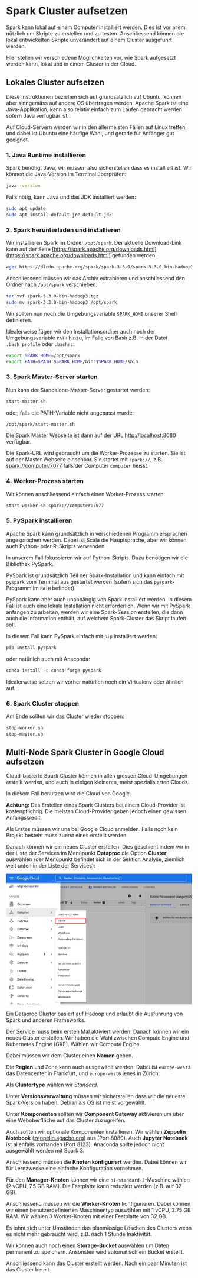 # Spark Cluster aufsetzen

Spark kann lokal auf einem Computer installiert werden. Dies ist vor allem nützlich um Skripte zu erstellen und zu testen. Anschliessend können die lokal entwickelten Skripte unverändert auf einem Cluster ausgeführt werden.

Hier stellen wir verschiedene Möglichkeiten vor, wie Spark aufgesetzt werden kann, lokal und in einem Cluster in der Cloud.


## Lokales Cluster aufsetzen

Diese Instruktionen beziehen sich auf grundsätzlich auf Ubuntu, können aber sinngemäss auf andere OS übertragen werden. Apache Spark ist eine Java-Applikation, kann also relativ einfach zum Laufen gebracht werden sofern Java verfügbar ist.

Auf Cloud-Servern werden wir in den allermeisten Fällen auf Linux treffen, und dabei ist Ubuntu eine häufige Wahl, und gerade für Anfänger gut geeignet.


### 1. Java Runtime installieren

Spark benötigt Java, wir müssen also sicherstellen dass es installiert ist. Wir können die Java-Version im Terminal überprüfen:

```bash
java -version
```

Falls nötig, kann Java und das JDK installiert werden:

```bash
sudo apt update
sudo apt install default-jre default-jdk
```

### 2. Spark herunterladen und installieren

Wir installieren Spark im Ordner `/opt/spark`. Der aktuelle Download-Link kann auf der Seite [https://spark.apache.org/downloads.html](https://spark.apache.org/downloads.html) gefunden werden.

```bash
wget https://dlcdn.apache.org/spark/spark-3.3.0/spark-3.3.0-bin-hadoop3.tgz
```

Anschliessend müssen wir das Archiv extrahieren und anschliessend den Ordner nach `/opt/spark` verschieben:

```bash
tar xvf spark-3.3.0-bin-hadoop3.tgz
sudo mv spark-3.3.0-bin-hadoop3 /opt/spark
```

Wir sollten nun noch die Umgebungsvariable `SPARK_HOME` unserer Shell definieren.

Idealerweise fügen wir den Installationsordner auch noch der Umgebungsvariable `PATH` hinzu, im Falle von Bash z.B. in der Datei `.bash_profile` oder `.bashrc`:

```bash
export SPARK_HOME=/opt/spark
export PATH=$PATH:$SPARK_HOME/bin:$SPARK_HOME/sbin
```


### 3. Spark Master-Server starten

Nun kann der Standalone-Master-Server gestartet werden:

```bash
start-master.sh
```

oder, falls die PATH-Variable nicht angepasst wurde:

```bash
/opt/spark/start-master.sh
```

Die Spark Master Webseite ist dann auf der URL [http://localhost:8080](http://localhost:8080) verfügbar.

Die Spark-URL wird gebraucht um die Worker-Prozesse zu starten. Sie ist auf der Master Webseite einsehbar. Sie startet mit `spark://`, z.B. [spark://computer/7077](spark://computer:7077) falls der Computer `computer` heisst.


### 4. Worker-Prozess starten

Wir können anschliessend einfach einen Worker-Prozess starten:

```bash
start-worker.sh spark://computer:7077
```


### 5. PySpark installieren

Apache Spark kann grundsätzlich in verschiedenen Programmiersprachen angesprochen werden. Dabei ist Scala die Hauptsprache, aber wir können auch Python- oder R-Skripts verwenden.

In unserem Fall fokussieren wir auf Python-Skripts. Dazu benötigen wir die Bibliothek PySpark.

PySpark ist grundsätzlich Teil der Spark-Installation und kann einfach mit `pyspark` vom Terminal aus gestartet werden (sofern sich das `pyspark`-Programm im `PATH` befindet).

PySpark kann aber auch unabhängig von Spark installiert werden. In diesem Fall ist auch eine lokale Installation nicht erforderlich. Wenn wir mit PySpark anfangen zu arbeiten, werden wir eine Spark-Session erstellen, die dann auch die Information enthält, auf welchem Spark-Cluster das Skript laufen soll.

In diesem Fall kann PySpark einfach mit `pip` installiert werden:

```bash
pip install pyspark
```

oder natürlich auch mit Anaconda:

```bash
conda install -c conda-forge pyspark
```

Idealerweise setzen wir vorher natürlich noch ein Virtualenv oder ähnlich auf.


### 6. Spark Cluster stoppen

Am Ende sollten wir das Cluster wieder stoppen:

```bash
stop-worker.sh
stop-master.sh
```


## Multi-Node Spark Cluster in Google Cloud aufsetzen

Cloud-basierte Spark Cluster können in allen grossen Cloud-Umgebungen erstellt werden, und auch in einigen kleineren, meist spezialisierten Clouds.

In diesem Fall benutzen wird die Cloud von Google.

**Achtung:** Das Erstellen eines Spark Clusters bei einem Cloud-Provider ist kostenpflichtig. Die meisten Cloud-Provider geben jedoch einen gewissen Anfangskredit.

Als Erstes müssen wir uns bei Google Cloud anmelden. Falls noch kein Projekt besteht muss zuerst eines erstellt werden.

Danach können wir ein neues Cluster erstellen. Dies geschieht indem wir in der Liste der Services im Menüpunkt **Dataproc** die Option **Cluster** auswählen (der Menüpunkt befindet sich in der Sektion Analyse, ziemlich weit unten in der Liste der Services):

![](assets/dataproc-cluster.png)

Ein Dataproc Cluster basiert auf Hadoop und erlaubt die Ausführung von Spark und anderen Frameworks.

Der Service muss beim ersten Mal aktiviert werden. Danach können wir ein neues Cluster erstellen. Wir haben die Wahl zwischen Compute Engine und Kubernetes Engine (GKE). Wählen wir Compute Engine.

Dabei müssen wir dem Cluster einen **Namen** geben.

Die **Region** und Zone kann auch ausgewählt werden. Dabei ist `europe-west3` das Datencenter in Frankfurt, und `europe-west6` jenes in Zürich.

Als **Clustertype** wählen wir *Standard*.

Unter **Versionsverwaltung** müssen wir sicherstellen dass wir die neueste Spark-Version haben. Debian als OS ist meist vorgewählt.

Unter **Komponenten** sollten wir **Component Gateway** aktivieren um über eine Weboberfläche auf das Cluster zuzugreifen.

Auch sollten wir optionale Komponenten installieren. Wir wählen **Zeppelin Notebook** ([zeppelin.apache.org](https://zeppelin.apache.org/)) aus (Port 8080). Auch **Jupyter Notebook** ist allenfalls vorhanden (Port 8123). Anaconda sollte jedoch nicht ausgewählt werden mit Spark 3.

Anschliessend müssen die **Knoten konfiguriert** werden. Dabei können wir für Lernzwecke eine einfache Konfiguration vornehmen. 

Für den **Manager-Knoten** können wir eine `n1-standard-2`-Maschine wählen (2 vCPU, 7.5 GB RAM). Die Festplatte kann reduziert werden (z.B. auf 32 GB).

Anschliessend müssen wir die **Worker-Knoten** konfigurieren. Dabei können wir einen benutzerdefinierten Maschinentyp auswählen mit 1 vCPU, 3.75 GB RAM. Wir wählen 3 Worker-Knoten mit einer Festplatte von 32 GB.

Es lohnt sich unter Umständen das planmässige Löschen des Clusters wenn es nicht mehr gebraucht wird, z.B. nach 1 Stunde Inaktivität.

Wir können auch noch einen **Storage-Bucket** auswählen um Daten permanent zu speichern. Ansonsten wird automatisch ein Bucket erstellt.

Anschliessend kann das Cluster erstellt werden. Nach ein paar Minuten ist das Cluster bereit.
